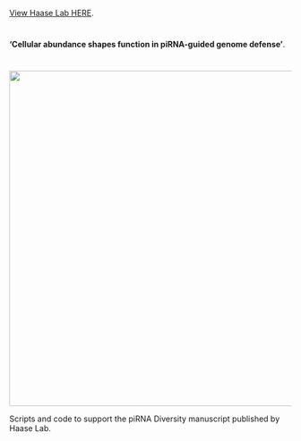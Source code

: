 [View Haase Lab HERE](https://www.niddk.nih.gov/research-funding/at-niddk/labs-branches/laboratory-cell-molecular-biology/rna-biology-section). 

#
__‘Cellular abundance shapes function in piRNA-guided genome defense’__. 
#

<img src="https://user-images.githubusercontent.com/11409899/109845179-d802fb00-7c1a-11eb-8e45-43b0dbf50de6.png" width="600">

Scripts and code to support the piRNA Diversity manuscript published by Haase Lab. 
